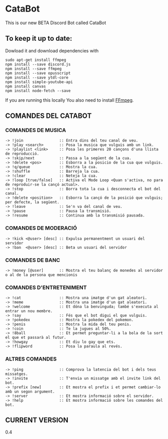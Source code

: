 # CataBot
This is our new BETA Discord Bot called CataBot

## To keep it up to date:

Dowload it and download dependencies with
``` 
sudo apt-get install ffmpeg
npm install --save discord.js
npm install --save ffmpeg 
npm install --save opusscript 
npm install --save ytdl-core
npm install simple-youtube-api
npm install canvas
npm install node-fetch --save
```
If you are running this locally
You also need to install [FFmpeg](https://www.youtube.com/watch?v=qjtmgCb8NcE).

## **COMANDES DEL CATABOT**
### **COMANDES DE MUSICA**
```
-> !join                :: Entra dins del teu canal de veu.
-> !play <search>       :: Posa la musica que vulguis amb un link.
-> !playlist <link>     :: Posa les primeres 20 cançons d'una llista de reproducció.
-> !skip/next           :: Passa a la següent de la cua.
-> !delete <pos>        :: Esborra a la posicio de la cua que vulguis.
-> !q/queue             :: Mostra la cua.
-> !shuffle             :: Barreja la cua.
-> !clear               :: Neteja la cua.
-> !loop [true/false]   :: Activa el Mode Loop <Quan s'activa, no para de reproduir-se la cançó actual>.
-> !stop                :: Borra tota la cua i desconnecta el bot del canal.
-> !delete <position>   :: Esborra la cançó de la posició que vulguis; per defecte, la següent.
-> !leave               :: Se'n va del canal de veu.
-> !pause               :: Pausa la transmisió.
-> !resume              :: Continua amb la transmisió pausada.
```

### **COMANDES DE MODERACIÓ**
```
-> !kick <@user> [desc] :: Expulsa permanentment un usuari del servidor
-> !ban  <@user> [desc] :: Beta un usuari del servidor
```

### **COMANDES DE BANC**
```
-> !money [@user]       :: Mostra el teu balanç de monedes al servidor o al de la persona que mencionis
```

### **COMANDES D'ENTRETENIMENT**
```
-> !cat                 :: Mostra una imatge d'un gat aleatori.
-> !meme                :: Mostra una imatge d'un gat aleatori.
-> !welcome             :: Et dóna la benvinguda; també s'executa al entrar un nou membre.
-> !say                 :: Fés que el bot digui el que vulguis.
-> !pokedex             :: Mostra la pokedex del pokemon.
-> !penis               :: Mostra la mida del teu penis.
-> !coin                :: Te la jugues al 50%.
-> !8ball               :: Et permet preguntar-li a la bola de la sort el que et passarà al futur.
-> !howgay              :: Et diu lo gay que ets.
-> !flipword            :: Posa la paraula al revés.
```

### **ALTRES COMANDES**
```
-> !ping                :: Comprova la latencia del bot i dels teus missatges.
-> !invite              :: T'envia un missatge amb el invite link del bot.
-> !prefix [new]        :: Et mostra el prefix i et permet cambiar-lo amb un segon argument.
-> !server              :: Et mostra informació sobre el servidor.
-> !help                :: Et mostra informació sobre les comandes del bot.
```

## CURRENT VERSION
0.4
